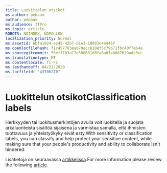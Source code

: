 ```yaml
---
title: Luokittelun otsikot
ms.author: pebaum
author: pebaum
ms.audience: ITPro
ms.topic: article
ROBOTS: NOINDEX, NOFOLLOW
localization_priority: Normal
ms.assetid: 6bfa1924-ec45-42b7-b1e3-10093e4e446f
ms.openlocfilehash: f1c457783eab79ecc810ef5c79671fbc40f7e64a
ms.sourcegitcommit: 55eff703a17e500681d8fa6a87eb067019ade3cc
ms.translationtype: MT
ms.contentlocale: fi-FI
ms.lasthandoff: 04/22/2020
ms.locfileid: "43706270"
---
```

# <a name="classification-labels"></a><span data-ttu-id="230d3-102">Luokittelun otsikot</span><span class="sxs-lookup"><span data-stu-id="230d3-102">Classification labels</span></span>

<span data-ttu-id="230d3-103">Herkkyyden tai luokitusmerkintöjen avulla voit luokitella ja suojata arkaluonteista sisältöä sijaisena ja varmistaa samalla, että ihmisten tuottavuus ja yhteistyökyky eivät esty.</span><span class="sxs-lookup"><span data-stu-id="230d3-103">With sensitivity or classification labels, you can classify and help protect your sensitive content, while making sure that your people's productivity and ability to collaborate isn't hindered.</span></span>

<span data-ttu-id="230d3-104">Lisätietoja on seuraavassa [artikkelissa](https://docs.microsoft.com/office365/securitycompliance/sensitivity-labels).</span><span class="sxs-lookup"><span data-stu-id="230d3-104">For more information please review the following [article](https://docs.microsoft.com/office365/securitycompliance/sensitivity-labels).</span></span>
